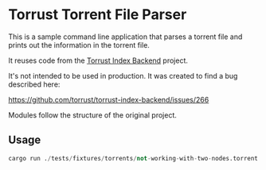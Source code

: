 # Torrust Torrent File Parser

This is a sample command line application that parses a torrent file and prints
out the information in the torrent file.

It reuses code from the [Torrust Index Backend](https://github.com/torrust/torrust-index-backend) project.

It's not intended to be used in production. It was created to find a bug described here:

<https://github.com/torrust/torrust-index-backend/issues/266>

Modules follow the structure of the original project.

## Usage

```s
cargo run ./tests/fixtures/torrents/not-working-with-two-nodes.torrent
```
